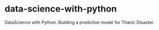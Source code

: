 # data-science-with-python
DataScience with Python. Building a predictive model for Titanic Disaster.
